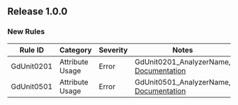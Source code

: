 ﻿## Release 1.0.0

### New Rules

| Rule ID    | Category        | Severity | Notes                                                                                                                                 |
|------------|-----------------|----------|---------------------------------------------------------------------------------------------------------------------------------------|
| GdUnit0201 | Attribute Usage | Error    | GdUnit0201_AnalyzerName, [Documentation](https://github.com/MikeSchulze/gdUnit4Net/tree/master/analyzers/documentation/GdUnit0201.md) |
| GdUnit0501 | Attribute Usage | Error    | GdUnit0501_AnalyzerName, [Documentation](https://github.com/MikeSchulze/gdUnit4Net/tree/master/analyzers/documentation/GdUnit0501.md) |

